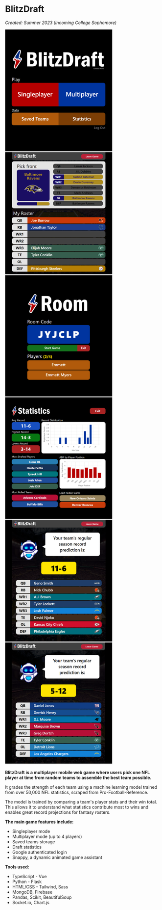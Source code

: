 # BlitzDraft

<i>Created: Summer 2023 (Incoming College Sophomore)</i>

<div>
  <img src="frontend/src/assets/bd1.png" style="width: 350px" />
  <img src="frontend/src/assets/bd4.png" style="width: 350px" />
</div>
<div>
  <img src="frontend/src/assets/bd3.png" style="width: 350px" />
  <img src="frontend/src/assets/bd2.png" style="width: 350px" />
</div>
<div>
  <img src="frontend/src/assets/bd5.png" style="width: 350px" />
  <img src="frontend/src/assets/bd6.png" style="width: 350px" />
</div>
<br/>
<b>BlitzDraft is a multiplayer mobile web game where users pick one NFL player at time from random teams to assemble the best team possible.</b>
<p></p>
<p>It grades the strength of each team using a machine learning model trained from over 50,000 NFL statistics, scraped from Pro-Football-Reference.</p>
<p>The model is trained by comparing a team's player stats and their win total. This allows it to understand what statistics contribute most to wins and enables great record projections for fantasy rosters.</p>
<b>The main game features include:</b>
<ul>
  <li>Singleplayer mode</li>
  <li>Multiplayer mode (up to 4 players)</li>
  <li>Saved teams storage</li>
  <li>Draft statistics</li>
  <li>Google authenticated login</li>
  <li>Snappy, a dynamic animated game assistant</li>
</ul>
<b>Tools used:</b>
<ul>
  <li>TypeScript - Vue</li>
  <li>Python - Flask</li>
  <li>HTML/CSS - Tailwind, Sass</li>
  <li>MongoDB, Firebase</li>
  <li>Pandas, Scikit, BeautifulSoup</li>
  <li>Socket.io, Chart.js</li>
</ul>
